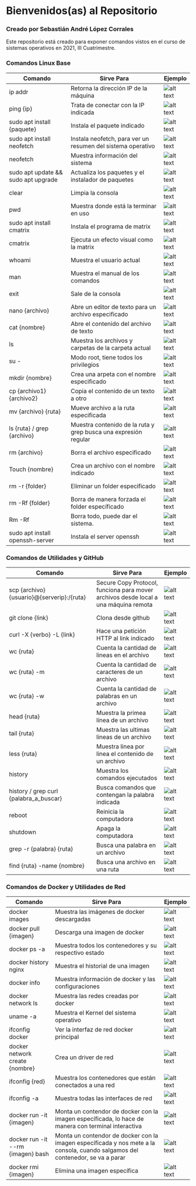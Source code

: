 # Bienvenidos(as) al Repositorio

### Creado por Sebastián André López Corrales

Este repositorio está creado para exponer comandos vistos en el curso de sistemas operativos en 2021, III Cuatrimestre.

### Comandos Linux Base

| Comando                             | Sirve Para                                                      | Ejemplo                                                                                             |
| ----------------------------------- | --------------------------------------------------------------- | --------------------------------------------------------------------------------------------------- |
| ip addr                             | Retorna la dirección IP de la máquina                           | ![alt text](https://github.com/Anderlyn/SISTEMAS_OPERATIVOS_LINUXCMD/blob/main/screenshots/1.png)   |
| ping {ip}                           | Trata de conectar con la IP indicada                            | ![alt text](https://github.com/Anderlyn/SISTEMAS_OPERATIVOS_LINUXCMD/blob/main/screenshots/2.png)   |
| sudo apt install {paquete}          | Instala el paquete indicado                                     | ![alt text](https://github.com/Anderlyn/SISTEMAS_OPERATIVOS_LINUXCMD/blob/main/screenshots/3.png)   |
| sudo apt install neofetch           | Instala neofetch, para ver un resumen del sistema operativo     | ![alt text](https://github.com/Anderlyn/SISTEMAS_OPERATIVOS_LINUXCMD/blob/main/screenshots/4.png)   |
| neofetch                            | Muestra información del sistema                                 | ![alt text](https://github.com/Anderlyn/SISTEMAS_OPERATIVOS_LINUXCMD/blob/main/screenshots/5.png)   |
| sudo apt update && sudo apt upgrade | Actualiza los paquetes y el instalador de paquetes              | ![alt text](https://github.com/Anderlyn/SISTEMAS_OPERATIVOS_LINUXCMD/blob/main/screenshots/6.png)   |
| clear                               | Limpia la consola                                               | ![alt text](https://github.com/Anderlyn/SISTEMAS_OPERATIVOS_LINUXCMD/blob/main/screenshots/7.png)   |
| pwd                                 | Muestra donde está la terminar en uso                           | ![alt text](https://github.com/Anderlyn/SISTEMAS_OPERATIVOS_LINUXCMD/blob/main/screenshots/8.png)   |
| sudo apt install cmatrix            | Instala el programa de matrix                                   | ![alt text](https://github.com/Anderlyn/SISTEMAS_OPERATIVOS_LINUXCMD/blob/main/screenshots/9.png)   |
| cmatrix                             | Ejecuta un efecto visual como la matrix                         | ![alt text](https://github.com/Anderlyn/SISTEMAS_OPERATIVOS_LINUXCMD/blob/main/screenshots/10.png)  |
| whoami                              | Muestra el usuario actual                                       | ![alt text](https://github.com/Anderlyn/SISTEMAS_OPERATIVOS_LINUXCMD/blob/main/screenshots/101.png) |
| man                                 | Muestra el manual de los comandos                               | ![alt text](https://github.com/Anderlyn/SISTEMAS_OPERATIVOS_LINUXCMD/blob/main/screenshots/11.png)  |
| exit                                | Sale de la consola                                              | ![alt text](https://github.com/Anderlyn/SISTEMAS_OPERATIVOS_LINUXCMD/blob/main/screenshots/12.png)  |
| nano {archivo}                      | Abre un editor de texto para un archivo especificado            | ![alt text](https://github.com/Anderlyn/SISTEMAS_OPERATIVOS_LINUXCMD/blob/main/screenshots/13.png)  |
| cat {nombre}                        | Abre el contenido del archivo de texto                          | ![alt text](https://github.com/Anderlyn/SISTEMAS_OPERATIVOS_LINUXCMD/blob/main/screenshots/14.png)  |
| ls                                  | Muestra los archivos y carpetas de la carpeta actual            | ![alt text](https://github.com/Anderlyn/SISTEMAS_OPERATIVOS_LINUXCMD/blob/main/screenshots/15.png)  |
| su -                                | Modo root, tiene todos los privilegios                          | ![alt text](https://github.com/Anderlyn/SISTEMAS_OPERATIVOS_LINUXCMD/blob/main/screenshots/16.png)  |
| mkdir {nombre}                      | Crea una arpeta con el nombre especificado                      | ![alt text](https://github.com/Anderlyn/SISTEMAS_OPERATIVOS_LINUXCMD/blob/main/screenshots/17.png)  |
| cp {archivo1} {archivo2}            | Copia el contenido de un texto a otro                           | ![alt text](https://github.com/Anderlyn/SISTEMAS_OPERATIVOS_LINUXCMD/blob/main/screenshots/18.png)  |
| mv {archivo} {ruta}                 | Mueve archivo a la ruta especificada                            | ![alt text](https://github.com/Anderlyn/SISTEMAS_OPERATIVOS_LINUXCMD/blob/main/screenshots/181.png) |
| ls {ruta} / grep {archivo}          | Muestra contenido de la ruta y grep busca una expresión regular | ![alt text](https://github.com/Anderlyn/SISTEMAS_OPERATIVOS_LINUXCMD/blob/main/screenshots/19.png)  |
| rm {archivo}                        | Borra el archivo especificado                                   | ![alt text](https://github.com/Anderlyn/SISTEMAS_OPERATIVOS_LINUXCMD/blob/main/screenshots/20.png)  |
| Touch {nombre}                      | Crea un archivo con el nombre indicado                          | ![alt text](https://github.com/Anderlyn/SISTEMAS_OPERATIVOS_LINUXCMD/blob/main/screenshots/21.png)  |
| rm -r {folder}                      | Eliminar un folder especificado                                 | ![alt text](https://github.com/Anderlyn/SISTEMAS_OPERATIVOS_LINUXCMD/blob/main/screenshots/22.png)  |
| rm -Rf {folder}                     | Borra de manera forzada el folder específicado                  | ![alt text](https://github.com/Anderlyn/SISTEMAS_OPERATIVOS_LINUXCMD/blob/main/screenshots/23.png)  |
| Rm -Rf                              | Borra todo, puede dar el sistema.                               | ![alt text](https://github.com/Anderlyn/SISTEMAS_OPERATIVOS_LINUXCMD/blob/main/screenshots/24.png)  |
| sudo apt install openssh-server     | Instala el server openssh                                       | ![alt text](https://github.com/Anderlyn/SISTEMAS_OPERATIVOS_LINUXCMD/blob/main/screenshots/25.png)  |

### Comandos de Utilidades y GitHub

| Comando                                    | Sirve Para                                                                          | Ejemplo                                                                                             |
| ------------------------------------------ | ----------------------------------------------------------------------------------- | --------------------------------------------------------------------------------------------------- |
| scp {archivo} {usuario}@{serverip}:/{ruta} | Secure Copy Protocol, funciona para mover archivos desde local a una máquina remota | ![alt text](https://github.com/Anderlyn/SISTEMAS_OPERATIVOS_LINUXCMD/blob/main/screenshots/26.png)  |
| git clone {link}                           | Clona desde github                                                                  | ![alt text](https://github.com/Anderlyn/SISTEMAS_OPERATIVOS_LINUXCMD/blob/main/screenshots/27.png)  |
| curl -X {verbo} -L {link}                  | Hace una petición HTTP al link indicado                                             | ![alt text](https://github.com/Anderlyn/SISTEMAS_OPERATIVOS_LINUXCMD/blob/main/screenshots/28.png)  |
| wc {ruta}                                  | Cuenta la cantidad de lineas en el archivo                                          | ![alt text](https://github.com/Anderlyn/SISTEMAS_OPERATIVOS_LINUXCMD/blob/main/screenshots/29.png)  |
| wc {ruta} -m                               | Cuenta la cantidad de caracteres de un archivo                                      | ![alt text](https://github.com/Anderlyn/SISTEMAS_OPERATIVOS_LINUXCMD/blob/main/screenshots/291.png) |
| wc {ruta} -w                               | Cuenta la cantidad de palabras en un archivo                                        | ![alt text](https://github.com/Anderlyn/SISTEMAS_OPERATIVOS_LINUXCMD/blob/main/screenshots/30.png)  |
| head {ruta}                                | Muestra la primea línea de un archivo                                               | ![alt text](https://github.com/Anderlyn/SISTEMAS_OPERATIVOS_LINUXCMD/blob/main/screenshots/31.png)  |
| tail {ruta}                                | Muestra las ultimas lineas de un archivo                                            | ![alt text](https://github.com/Anderlyn/SISTEMAS_OPERATIVOS_LINUXCMD/blob/main/screenshots/33.png)  |
| less {ruta}                                | Muestra linea por linea el contenido de un archivo                                  | ![alt text](https://github.com/Anderlyn/SISTEMAS_OPERATIVOS_LINUXCMD/blob/main/screenshots/34.png)  |
| history                                    | Muestra los comandos ejecutados                                                     | ![alt text](https://github.com/Anderlyn/SISTEMAS_OPERATIVOS_LINUXCMD/blob/main/screenshots/35.png)  |
| history / grep curl {palabra_a_buscar}     | Busca comandos que contengan la palabra indicada                                    | ![alt text](https://github.com/Anderlyn/SISTEMAS_OPERATIVOS_LINUXCMD/blob/main/screenshots/36.png)  |
| reboot                                     | Reinicia la computadora                                                             | ![alt text](https://github.com/Anderlyn/SISTEMAS_OPERATIVOS_LINUXCMD/blob/main/screenshots/37.png)  |
| shutdown                                   | Apaga la computadora                                                                | ![alt text](https://github.com/Anderlyn/SISTEMAS_OPERATIVOS_LINUXCMD/blob/main/screenshots/38.png)  |
| grep -r {palabra} {ruta}                   | Busca una palabra en un archivo                                                     | ![alt text](https://github.com/Anderlyn/SISTEMAS_OPERATIVOS_LINUXCMD/blob/main/screenshots/40.png)  |
| find {ruta} -name {nombre}                 | Busca una archivo en una ruta                                                       | ![alt text](https://github.com/Anderlyn/SISTEMAS_OPERATIVOS_LINUXCMD/blob/main/screenshots/41.png)  |

### Comandos de Docker y Utilidades de Red

| Comando                           | Sirve Para                                                                                                                     | Ejemplo                                                                                            |
| --------------------------------- | ------------------------------------------------------------------------------------------------------------------------------ | -------------------------------------------------------------------------------------------------- |
| docker images                     | Muestra las imágenes de docker descargadas                                                                                     | ![alt text](https://github.com/Anderlyn/SISTEMAS_OPERATIVOS_LINUXCMD/blob/main/screenshots/42.png) |
| docker pull {imagen}              | Descarga una imagen de docker                                                                                                  | ![alt text](https://github.com/Anderlyn/SISTEMAS_OPERATIVOS_LINUXCMD/blob/main/screenshots/43.png) |
| docker ps -a                      | Muestra todos los contenedores y su respectivo estado                                                                          | ![alt text](https://github.com/Anderlyn/SISTEMAS_OPERATIVOS_LINUXCMD/blob/main/screenshots/44.png) |
| docker history nginx              | Muestra el historial de una imagen                                                                                             | ![alt text](https://github.com/Anderlyn/SISTEMAS_OPERATIVOS_LINUXCMD/blob/main/screenshots/45.png) |
| docker info                       | Muestra información de docker y las configuraciones                                                                            | ![alt text](https://github.com/Anderlyn/SISTEMAS_OPERATIVOS_LINUXCMD/blob/main/screenshots/46.png) |
| docker network ls                 | Muestra las redes creadas por docker                                                                                           | ![alt text](https://github.com/Anderlyn/SISTEMAS_OPERATIVOS_LINUXCMD/blob/main/screenshots/47.png) |
| uname -a                          | Muestra el Kernel del sistema operativo                                                                                        | ![alt text](https://github.com/Anderlyn/SISTEMAS_OPERATIVOS_LINUXCMD/blob/main/screenshots/49.png) |
| ifconfig docker                   | Ver la interfaz de red docker principal                                                                                        | ![alt text](https://github.com/Anderlyn/SISTEMAS_OPERATIVOS_LINUXCMD/blob/main/screenshots/50.png) |
| docker network create {nombre}    | Crea un driver de red                                                                                                          | ![alt text](https://github.com/Anderlyn/SISTEMAS_OPERATIVOS_LINUXCMD/blob/main/screenshots/51.png) |
| ifconfig {red}                    | Muestra los contenedores que están conectados a una red                                                                        | ![alt text](https://github.com/Anderlyn/SISTEMAS_OPERATIVOS_LINUXCMD/blob/main/screenshots/52.png) |
| ifconfig -a                       | Muestra todas las interfaces de red                                                                                            | ![alt text](https://github.com/Anderlyn/SISTEMAS_OPERATIVOS_LINUXCMD/blob/main/screenshots/53.png) |
| docker run -it {imagen}           | Monta un contendor de docker con la imagen específicada, lo hace de manera con terminal interactiva                            | ![alt text](https://github.com/Anderlyn/SISTEMAS_OPERATIVOS_LINUXCMD/blob/main/screenshots/54.png) |
| docker run -it --rm {imagen} bash | Monta un contendor de docker con la imagen específicada y nos mete a la consola, cuando salgamos del contenedor, se va a parar | ![alt text](https://github.com/Anderlyn/SISTEMAS_OPERATIVOS_LINUXCMD/blob/main/screenshots/55.png) |
| docker rmi {imagen}               | Elimina una imagen específica                                                                                                  | ![alt text](https://github.com/Anderlyn/SISTEMAS_OPERATIVOS_LINUXCMD/blob/main/screenshots/56.png) |
